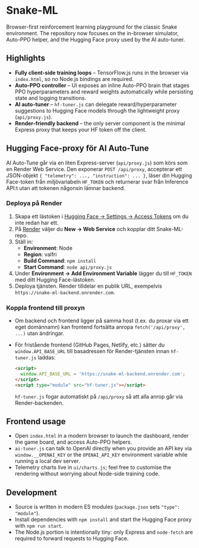 # Snake-ML

Browser-first reinforcement learning playground for the classic Snake environment. The repository now focuses on the in-browser simulator, Auto-PPO helper, and the Hugging Face proxy used by the AI auto-tuner.

## Highlights

- **Fully client-side training loops** – TensorFlow.js runs in the browser via `index.html`, so no Node.js bindings are required.
- **Auto-PPO controller** – UI exposes an inline Auto-PPO brain that stages PPO hyperparameters and reward weights automatically while persisting state and logging transitions.
- **AI auto-tuner** – `hf-tuner.js` can delegate reward/hyperparameter suggestions to Hugging Face models through the lightweight proxy (`api/proxy.js`).
- **Render-friendly backend** – the only server component is the minimal Express proxy that keeps your HF token off the client.


## Hugging Face-proxy för AI Auto-Tune


AI Auto-Tune går via en liten Express-server (`api/proxy.js`) som körs som en Render Web Service. Den exponerar `POST /api/proxy`, accepterar ett JSON-objekt `{ "telemetry": ..., "instruction": ... }`, läser din Hugging Face-token från miljövariabeln `HF_TOKEN` och returnerar svar från Inference API:t utan att tokenen någonsin lämnar backend.

### Deploya på Render

1. Skapa ett lästoken i [Hugging Face → Settings → Access Tokens](https://huggingface.co/settings/tokens) om du inte redan har ett.
2. På [Render](https://dashboard.render.com/) väljer du **New → Web Service** och kopplar ditt Snake-ML-repo.
3. Ställ in:
   - **Environment**: Node
   - **Region**: valfri
   - **Build Command**: `npm install`
   - **Start Command**: `node api/proxy.js`
4. Under **Environment → Add Environment Variable** lägger du till `HF_TOKEN` med ditt Hugging Face-lästoken.
5. Deploya tjänsten. Render tilldelar en publik URL, exempelvis `https://snake-ml-backend.onrender.com`.

### Koppla frontend till proxyn

- Om backend och frontend ligger på samma host (t.ex. du proxar via ett eget domännamn) kan frontend fortsätta anropa `fetch('/api/proxy', ...)` utan ändringar.
- För fristående frontend (GitHub Pages, Netlify, etc.) sätter du `window.API_BASE_URL` till basadressen för Render-tjänsten innan `hf-tuner.js` laddas:

  ```html
  <script>
    window.API_BASE_URL = 'https://snake-ml-backend.onrender.com';
  </script>
  <script type="module" src="hf-tuner.js"></script>
  ```

  `hf-tuner.js` fogar automatiskt på `/api/proxy` så att alla anrop går via Render-backenden.


## Frontend usage

- Open `index.html` in a modern browser to launch the dashboard, render the game board, and access Auto-PPO helpers.
- `ai-tuner.js` can talk to OpenAI directly when you provide an API key via `window.__OPENAI_KEY` or the `OPENAI_API_KEY` environment variable while running a local dev server.
- Telemetry charts live in `ui/charts.js`; feel free to customise the rendering without worrying about Node-side training code.

## Development

- Source is written in modern ES modules (`package.json` sets `"type": "module"`).
- Install dependencies with `npm install` and start the Hugging Face proxy with `npm run start`.
- The Node.js portion is intentionally tiny: only Express and `node-fetch` are required to forward requests to Hugging Face.
